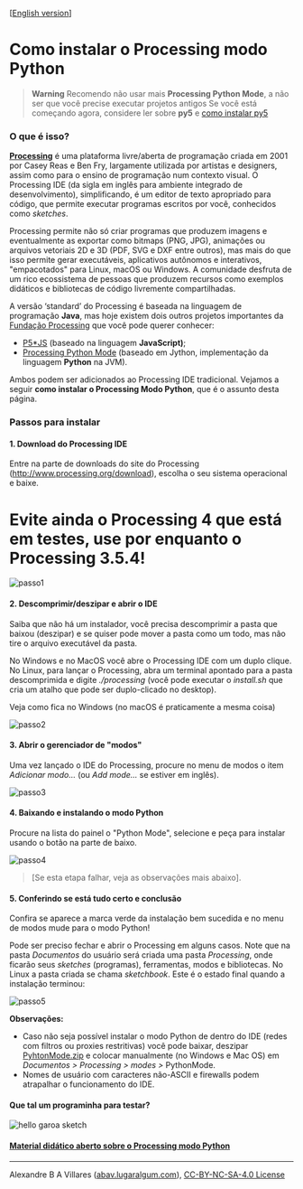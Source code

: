[[English version](index-EN.md)]

# Como instalar o Processing modo Python


> **Warning**
> Recomendo não usar mais **Processing Python Mode**, a não ser que você precise executar projetos antigos
> Se você está começando agora, considere ler sobre **py5** e [como instalar py5](https://abav.lugaralgum.com/como-instalar-py5/index.html)

### O que é isso?

[**Processing**](http://processing.org) é uma plataforma livre/aberta de programação criada em 2001 por Casey Reas e Ben Fry, largamente utilizada por artistas e designers, assim como para o ensino de programação num contexto visual. O Processing IDE (da sigla em inglês para ambiente integrado de desenvolvimento), simplificando, é um editor de texto apropriado para código, que permite executar programas escritos por você, conhecidos como *sketches*.

Processing permite não só criar programas que produzem imagens e eventualmente as exportar como bitmaps (PNG, JPG), animações ou arquivos vetoriais 2D e 3D (PDF, SVG e DXF entre outros), mas mais do que isso permite gerar executáveis, aplicativos autônomos e interativos, "empacotados" para Linux, macOS ou Windows. A comunidade desfruta de um rico ecossistema de pessoas que produzem recursos como exemplos didáticos e bibliotecas de código livremente compartilhadas.

A versão ‘standard’ do Processing é baseada na linguagem de programação **Java**, mas hoje existem dois outros projetos importantes da [Fundação Processing](https://processing.org) que você pode querer conhecer:

- [P5\*JS](https://p5js.org/) (baseado na linguagem **JavaScript)**;
- [Processing Python Mode](https://py.processing.org/) (baseado em Jython, implementação da linguagem **Python** na JVM).

Ambos podem ser adicionados ao Processing IDE tradicional. Vejamos a seguir **como instalar o Processing Modo Python**, que é o assunto desta página.

### Passos para instalar

#### 1. Download do Processing IDE

Entre na parte de downloads do site do Processing (<http://www.processing.org/download>), escolha o seu sistema operacional e baixe.

# Evite ainda o Processing 4 que está em testes, use por enquanto o Processing 3.5.4!

![passo1](images/passo1.png)

#### 2. Descomprimir/deszipar e abrir o IDE

Saiba que não há um instalador, você precisa descomprimir a pasta que baixou (deszipar) e se quiser pode mover a pasta como um todo, mas não tire o arquivo executável da pasta.

No Windows e no MacOS você abre o Processing IDE com um duplo clique. No Linux, para lançar o Processing, abra um terminal apontado para a pasta descomprimida e digite *./processing* (você pode executar o *install.sh* que cria um atalho que pode ser duplo-clicado no desktop).

Veja como fica no Windows (no macOS é praticamente a mesma coisa)

![passo2](images/passo2.png)

#### 3. Abrir o gerenciador de "modos"

Uma vez lançado o IDE do Processing, procure no menu de modos o item *Adicionar modo…* (ou *Add mode…* se estiver em inglês). 

![passo3](images/passo3.png)

#### 4. Baixando e instalando o modo Python

Procure na lista do painel o "Python Mode", selecione e peça para instalar usando o botão na parte de baixo. 

![passo4](images/passo4.png)

> \[Se esta etapa falhar, veja as observações mais abaixo].

#### 5. Conferindo se está tudo certo e conclusão

Confira se aparece a marca verde da instalação bem sucedida e no menu de modos mude para o modo Python!

Pode ser preciso fechar e abrir o Processing em alguns casos. Note que na pasta *Documentos* do usuário será criada uma pasta *Processing*, onde ficarão seus *sketches* (programas), ferramentas, modos e bibliotecas. No Linux a pasta criada se chama *sketchbook*. Este é o estado final quando a instalação terminou:

![passo5](images/passo5.png)

**Observações:** 

- Caso não seja possível instalar o modo Python de dentro do IDE (redes com filtros ou proxies restritivas) você pode baixar, deszipar [PyhtonMode.zip](http://py.processing.org/3/PythonMode.zip) e colocar manualmente (no Windows e Mac OS) em *Documentos &gt; Processing &gt; modes &gt;* PythonMode.
- Nomes de usuário com caracteres não-ASCII e firewalls podem atrapalhar o funcionamento do IDE.

#### Que tal um programinha para testar?

![hello garoa sketch](images/hellogaroa.png)

#### [Material didático aberto sobre o Processing modo Python](https://abav.lugaralgum.com/material-aulas/)

----

Alexandre B A Villares ([abav.lugaralgum.com](https://abav.lugaralgum.com)), [CC-BY-NC-SA-4.0 License](https://creativecommons.org/licenses/by-nc-sa/4.0/)
